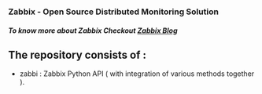### Zabbix - Open Source Distributed Monitoring Solution
##### To know more about Zabbix Checkout [Zabbix Blog](https://www.linkedin.com/pulse/journey-distributed-system-monitoring-vipul-sharma/)

##  The repository consists of :

* zabbi : Zabbix Python API ( with integration of various methods together ). 
